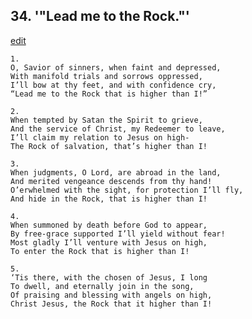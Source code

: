 
## 34.  '"Lead me to the Rock."'
[edit](https://docs.google.com/document/d/1I1vtAaz7nkEe-eIgixbUx-8a7PN3UgBa/edit?mode=html)



    1. 
    O, Savior of sinners, when faint and depressed, 
    With manifold trials and sorrows oppressed, 
    I’ll bow at thy feet, and with confidence cry, 
    “Lead me to the Rock that is higher than I!”

    2. 
    When tempted by Satan the Spirit to grieve, 
    And the service of Christ, my Redeemer to leave, 
    I’ll claim my relation to Jesus on high- 
    The Rock of salvation, that’s higher than I!

    3. 
    When judgments, O Lord, are abroad in the land, 
    And merited vengeance descends from thy hand! 
    O’erwhelmed with the sight, for protection I’ll fly, 
    And hide in the Rock, that is higher than I!

    4. 
    When summoned by death before God to appear, 
    By free-grace supported I’ll yield without fear! 
    Most gladly I’ll venture with Jesus on high, 
    To enter the Rock that is higher than I!

    5. 
    ‘Tis there, with the chosen of Jesus, I long 
    To dwell, and eternally join in the song, 
    Of praising and blessing with angels on high, 
    Christ Jesus, the Rock that it higher than I!
